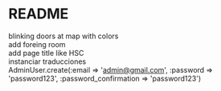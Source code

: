 # README
blinking doors at map with colors
<br>
add foreing room
<br>
add page title like HSC
<br>
instanciar traducciones
<br>
 AdminUser.create(:email => 'admin@gmail.com', :password => 'password123', :password_confirmation => 'password123')
